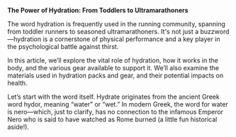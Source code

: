 **The Power of Hydration: From Toddlers to Ultramarathoners**

The word hydration is frequently used in the running community, spanning from toddler runners to seasoned ultramarathoners. It's not just a buzzword—hydration is a cornerstone of physical performance and a key player in the psychological battle against thirst.

In this article, we’ll explore the vital role of hydration, how it works in the body, and the various gear available to support it. We’ll also examine the materials used in hydration packs and gear, and their potential impacts on health.

Let’s start with the word itself. Hydrate originates from the ancient Greek word hydor, meaning “water” or “wet.” In modern Greek, the word for water is nero—which, just to clarify, has no connection to the infamous Emperor Nero who is said to have watched as Rome burned (a little fun historical aside!).

